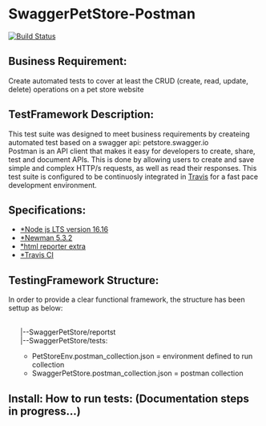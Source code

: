 # SwaggerPetStore-Postman
[![Build Status](https://app.travis-ci.com/aisabel/SwaggerPetStore-Postman.svg?branch=main)](https://app.travis-ci.com/aisabel/SwaggerPetStore-Postman.svg?branch=main)


<h2>Business Requirement:</h2>
<p align="justified">Create automated tests to cover at least the CRUD (create, read, update, delete) operations on a pet store website</p>

<h2>TestFramework Description:</h2>
<p align="justified">This test suite was designed to meet business requirements by createing automated test based on a swagger api: petstore.swagger.io</br>
 Postman is an API client that makes it easy for developers to create, share, test and document APIs. This is done by allowing users to create and save simple and complex HTTP/s requests, as well as read their responses. This test suite is configured to be continuosly integrated in <a href="https://travis-ci.org/aisabel/BackbaseTestFramework">Travis</a> for a fast pace development environment.</p>
 
 <h2>Specifications:</h2>
<ul>
  <li><a href="https://www.postman.com/product/what-is-postman>*Postman Version 9.25.1</a></li>
  <li><a href="https://nodejs.org/dist/v16.16.0/node-v16.16.0-x64.msi">*Node js LTS version 16.16</a></li>
   <li><a href="https://www.npmjs.com/package/newman">*Newman 5.3.2</a></li>
  <li><a href="https://github.com/DannyDainton/newman-reporter-htmlextra">*html reporter extra </a></li>
  <li><a href="https://docs.travis-ci.com/user/tutorial/">*Travis CI </a></li>
   
</ul>

<h2>TestingFramework Structure:</h2>
In order to provide a clear functional framework, the structure has been settup as below:</br>
</br>

<ul>
|--SwaggerPetStore/reportst</br>
|--SwaggerPetStore/tests:</br>
<ul>
 <li>PetStoreEnv.postman_collection.json = environment defined to run collection</li>
 <li>SwaggerPetStore.postman_collection.json = postman collection</li>
</ul>
</ul>

  
<h2>Install: How to run tests: (Documentation steps in progress...)</h2>
   
